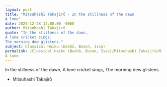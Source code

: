```yaml
---
layout: post
title: "Mitsuhashi Takajirō - In the stillness of the dawn
A lone"
date: 2024-12-28 12:00:00 -0000
author: Mitsuhashi Takajirō
quote: "In the stillness of the dawn,
A lone cricket sings,
The morning dew glistens."
subject: Classical Haiku (Bashō, Buson, Issa)
permalink: /Classical Haiku (Bashō, Buson, Issa)/Mitsuhashi Takajirō/Mitsuhashi Takajirō - In the stillness of the dawn
A lone
---
```


In the stillness of the dawn,
A lone cricket sings,
The morning dew glistens.

- Mitsuhashi Takajirō
